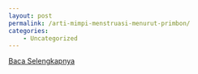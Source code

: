```yaml
---
layout: post
permalink: /arti-mimpi-menstruasi-menurut-primbon/
categories:
    - Uncategorized
---
```


[Baca Selengkapnya](/02)